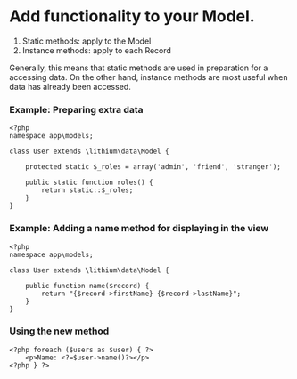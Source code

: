 # Add functionality to your Model.

 1. Static methods: apply to the Model
 2. Instance methods: apply to each Record

Generally, this means that static methods are used in preparation for a accessing data. On the other hand, instance methods are most useful when data has already been accessed.

### Example: Preparing extra data 

```
<?php
namespace app\models;

class User extends \lithium\data\Model {

	protected static $_roles = array('admin', 'friend', 'stranger');

	public static function roles() {
		return static::$_roles;
	}
}
```



### Example: Adding a name method for displaying in the view

```
<?php
namespace app\models;

class User extends \lithium\data\Model {

	public function name($record) {
		return "{$record->firstName} {$record->lastName}";
	}
}
```

### Using the new method
```
<?php foreach ($users as $user) { ?>
	<p>Name: <?=$user->name()?></p>
<?php } ?>
```
